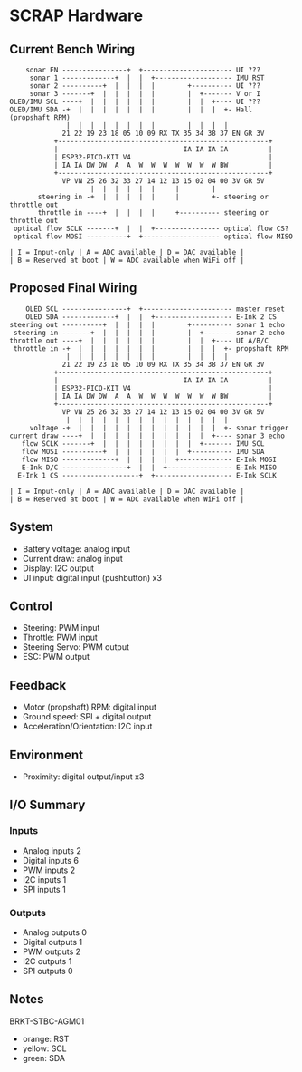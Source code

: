 # SCRAP Hardware

## Current Bench Wiring

```
    sonar EN ----------------+  +---------------------- UI ???
     sonar 1 -------------+  |  |  +------------------- IMU RST
     sonar 2 ----------+  |  |  |  |        +---------- UI ???
     sonar 3 -------+  |  |  |  |  |        |  +------- V or I
OLED/IMU SCL ----+  |  |  |  |  |  |        |  |  +---- UI ???
OLED/IMU SDA -+  |  |  |  |  |  |  |        |  |  |  +- Hall (propshaft RPM)
              |  |  |  |  |  |  |  |        |  |  |  |
             21 22 19 23 18 05 10 09 RX TX 35 34 38 37 EN GR 3V
           +----------------------------------------------------+
           |                               IA IA IA IA          |
           | ESP32-PICO-KIT V4                                  |
           | IA IA DW DW  A  A  W  W  W  W  W  W  W BW          |
           +----------------------------------------------------+
             VP VN 25 26 32 33 27 14 12 13 15 02 04 00 3V GR 5V
                    |  |  |  |  |  |     |        |
       steering in -+  |  |  |  |  |     |        +- steering or throttle out
       throttle in ----+  |  |  |  |     +---------- steering or throttle out
 optical flow SCLK -------+  |  |  +---------------- optical flow CS?
 optical flow MOSI ----------+  +------------------- optical flow MISO

| I = Input-only | A = ADC available | D = DAC available |
| B = Reserved at boot | W = ADC available when WiFi off |
```

## Proposed Final Wiring

```
    OLED SCL ----------------+  +---------------------- master reset
    OLED SDA -------------+  |  |  +------------------- E-Ink 2 CS
steering out ----------+  |  |  |  |        +---------- sonar 1 echo
 steering in -------+  |  |  |  |  |        |  +------- sonar 2 echo
throttle out ----+  |  |  |  |  |  |        |  |  +---- UI A/B/C
 throttle in -+  |  |  |  |  |  |  |        |  |  |  +- propshaft RPM
              |  |  |  |  |  |  |  |        |  |  |  |
             21 22 19 23 18 05 10 09 RX TX 35 34 38 37 EN GR 3V
           +----------------------------------------------------+
           |                               IA IA IA IA          |
           | ESP32-PICO-KIT V4                                  |
           | IA IA DW DW  A  A  W  W  W  W  W  W  W BW          |
           +----------------------------------------------------+
             VP VN 25 26 32 33 27 14 12 13 15 02 04 00 3V GR 5V
              |  |  |  |  |  |  |  |  |  |  |  |  |  |
     voltage -+  |  |  |  |  |  |  |  |  |  |  |  |  +- sonar trigger
current draw ----+  |  |  |  |  |  |  |  |  |  |  +---- sonar 3 echo
   flow SCLK -------+  |  |  |  |  |  |  |  |  +------- IMU SCL
   flow MOSI ----------+  |  |  |  |  |  |  +---------- IMU SDA
   flow MISO -------------+  |  |  |  |  +------------- E-Ink MOSI
   E-Ink D/C ----------------+  |  |  +---------------- E-Ink MISO
  E-Ink 1 CS -------------------+  +------------------- E-Ink SCLK

| I = Input-only | A = ADC available | D = DAC available |
| B = Reserved at boot | W = ADC available when WiFi off |
```

## System
- Battery voltage: analog input
- Current draw: analog input
- Display: I2C output
- UI input: digital input (pushbutton) x3

## Control
- Steering: PWM input
- Throttle: PWM input
- Steering Servo: PWM output
- ESC: PWM output

## Feedback
- Motor (propshaft) RPM: digital input
- Ground speed: SPI + digital output
- Acceleration/Orientation: I2C input

## Environment
- Proximity: digital output/input x3

## I/O Summary

### Inputs
- Analog inputs 2
- Digital inputs 6
- PWM inputs 2
- I2C inputs 1
- SPI inputs 1

### Outputs
- Analog outputs 0
- Digital outputs 1
- PWM outputs 2
- I2C outputs 1
- SPI outputs 0

## Notes
BRKT-STBC-AGM01
- orange: RST
- yellow: SCL
- green: SDA
